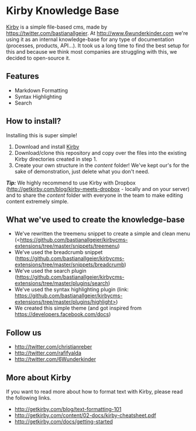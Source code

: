 # Kirby Knowledge Base

[Kirby](http://getkirby.com/) is a simple file-based cms, made by <https://twitter.com/bastianallgeier>. At <http://www.6wunderkinder.com> we're using it as an internal knowledge-base for any type of documentation (processes, products, API...). It took us a long time to find the best setup for this and because we think most companies are struggling with this, we decided to open-source it.

## Features

* Markdown Formatting
* Syntax Highlighting
* Search

## How to install?

Installing this is super simple!

1. Download and install [Kirby](http://getkirby.com/)
2. Download/clone this repository and copy over the files into the existing Kirby directories created in step 1.
3. Create your own structure in the *content* folder! We've kept our's for the sake of demonstration, just delete what you don't need.

***Tip:*** We highly recommend to use Kirby with Dropbox (<http://getkirby.com/blog/kirby-meets-dropbox> - locally and on your server) and to share the *content* folder with everyone in the team to make editing content extremely simple.

## What we've used to create the knowledge-base

* We've rewritten the treemenu snippet to create a simple and clean menu (<https://github.com/bastianallgeier/kirbycms-extensions/tree/master/snippets/treemenu)
* We've used the breadcrumb snippet (<https://github.com/bastianallgeier/kirbycms-extensions/tree/master/snippets/breadcrumb>)
* We've used the search plugin (<https://github.com/bastianallgeier/kirbycms-extensions/tree/master/plugins/search>)
* We've used the syntax highlighting plugin (link: https://github.com/bastianallgeier/kirbycms-extensions/tree/master/plugins/highlight>)
* We created this simple theme (and got inspired from <https://developers.facebook.com/docs>)

## Follow us

* <http://twitter.com/christianreber>
* <http://twitter.com/rafifyalda>
* <http://twitter.com/6Wunderkinder>

## More about Kirby

If you want to read more about how to format text with Kirby, please read the following links.

* <http://getkirby.com/blog/text-formatting-101>
* <http://getkirby.com/content/02-docs/kirby-cheatsheet.pdf>
* <http://getkirby.com/docs/getting-started>
